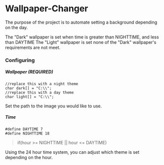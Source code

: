 # Wallpaper-Changer
The purpose of the project is to automate setting a background depending on the day.

The "Dark" wallpaper is set when time is greater than NIGHTTIME, and less than DAYTIME
The "Light" wallpaper is set none of the "Dark" wallpaper's requirements are not meet.

### Configuring
##### Wallpaper (REQUIRED)
```
//replace this with a night theme
char dark[] = "C:\\";
//replace this with a day theme
char light[] = "C:\\";
```
Set the path to the image you would like to use. 

##### Time
```
#define DAYTIME 7
#define NIGHTTIME 18
```
> if(hour >= NIGHTTIME || hour <= DAYTIME)

Using the 24 hour time system, you can adjust which theme is set depending on the hour.
